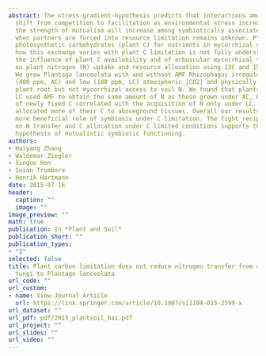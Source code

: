 ```yaml
---
abstract: The stress-gradient-hypothesis predicts that interactions among organisms
  shift from competition to facilitation as environmental stress increases. Whether
  the strength of mutualism will increase among symbiotically associated organisms
  when partners are forced into resource limitation remains unknown. Plants exchange
  photosynthetic carbohydrates (plant C) for nutrients in mycorrhizal symbiosis but
  how this exchange varies with plant C limitation is not fully understood. We investigated
  the influence of plant C availability and of arbuscular mycorrhizal fungi (AMF)
  on plant nitrogen (N) uptake and resource allocation using 13C and 15N labeling.
  We grew Plantago lanceolata with and without AMF Rhizophagus irregularis under ambient
  (400 ppm, AC) and low (100 ppm, LC) atmospheric [CO2] and physically restricted
  plant root but not mycorrhizal access to soil N. We found that plants grown under
  LC used AMF to obtain the same amount of N as those grown under AC, but the amount
  of newly fixed C correlated with the acquisition of N only under LC. The LC plants
  allocated more of their C to aboveground tissues. Overall our results suggest a
  more beneficial role of symbiosis under C limitation. The tight reciprocal control
  on N transfer and C allocation under C limited conditions supports the stress-gradient
  hypothesis of mutualistic symbiotic functioning.
authors:
- Haiyang Zhang
- Waldemar Ziegler
- Xinguo Han
- Susan Trumbore
- Henrik Hartmann
date: 2015-07-16
header:
  caption: ""
  image: ""
image_preview: ""
math: true
publication: In *Plant and Soil*
publication_short: ""
publication_types:
- "2"
selected: false
title: Plant carbon limitation does not reduce nitrogen transfer from arbuscular mycorrhizal
  fungi to Plantago lanceolata
url_code: ""
url_custom:
- name: View Journal Article
  url: https://link.springer.com/article/10.1007/s11104-015-2599-x
url_dataset: ""
url_pdf: pdf/2015_plantsoil_hai.pdf
url_project: ""
url_slides: ""
url_video: ""
---
```


